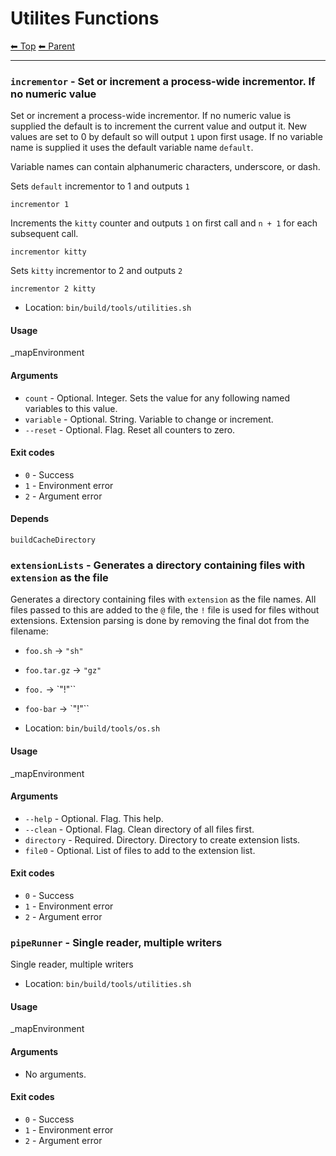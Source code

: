 # Utilites Functions

<!-- TEMPLATE header 2 -->
[⬅ Top](index.md) [⬅ Parent ](../index.md)
<hr />

### `incrementor` - Set or increment a process-wide incrementor. If no numeric value

Set or increment a process-wide incrementor. If no numeric value is supplied the default is to increment the current value and output it.
New values are set to 0 by default so will output `1` upon first usage.
If no variable name is supplied it uses the default variable name `default`.

Variable names can contain alphanumeric characters, underscore, or dash.

Sets `default` incrementor to 1 and outputs `1`

    incrementor 1

Increments the `kitty` counter and outputs `1` on first call and `n + 1` for each subsequent call.

    incrementor kitty

Sets `kitty` incrementor to 2 and outputs `2`

    incrementor 2 kitty


- Location: `bin/build/tools/utilities.sh`

#### Usage

_mapEnvironment

#### Arguments

- `count` - Optional. Integer. Sets the value for any following named variables to this value.
- `variable` - Optional. String. Variable to change or increment.
- `--reset` - Optional. Flag. Reset all counters to zero.

#### Exit codes

- `0` - Success
- `1` - Environment error
- `2` - Argument error

#### Depends

    buildCacheDirectory
    
### `extensionLists` - Generates a directory containing files with `extension` as the file

Generates a directory containing files with `extension` as the file names.
All files passed to this are added to the `@` file, the `!` file is used for files without extensions.
Extension parsing is done by removing the final dot from the filename:
- `foo.sh` -> `"sh"`
- `foo.tar.gz` -> `"gz"`
- `foo.` -> `"!"``
- `foo-bar` -> `"!"``

- Location: `bin/build/tools/os.sh`

#### Usage

_mapEnvironment

#### Arguments

- `--help` - Optional. Flag. This help.
- `--clean` - Optional. Flag. Clean directory of all files first.
- `directory` - Required. Directory. Directory to create extension lists.
- `file0` - Optional. List of files to add to the extension list.

#### Exit codes

- `0` - Success
- `1` - Environment error
- `2` - Argument error
### `pipeRunner` - Single reader, multiple writers

Single reader, multiple writers

- Location: `bin/build/tools/utilities.sh`

#### Usage

_mapEnvironment

#### Arguments

- No arguments.

#### Exit codes

- `0` - Success
- `1` - Environment error
- `2` - Argument error
